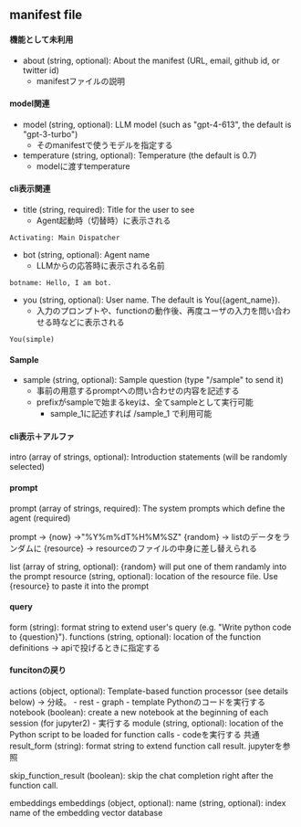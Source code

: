 ## manifest file
#### 機能として未利用
- about (string, optional): About the manifest (URL, email, github id, or twitter id)
  - manifestファイルの説明

#### model関連
- model (string, optional): LLM model (such as "gpt-4-613", the default is "gpt-3-turbo")
  - そのmanifestで使うモデルを指定する
- temperature (string, optional): Temperature (the default is 0.7)
  - modelに渡すtemperature

#### cli表示関連
- title (string, required): Title for the user to see
  - Agent起動時（切替時）に表示される
```
Activating: Main Dispatcher
```
- bot (string, optional): Agent name
   - LLMからの応答時に表示される名前
```
botname: Hello, I am bot.
```
- you (string, optional): User name. The default is You({agent_name}).
  - 入力のプロンプトや、functionの動作後、再度ユーザの入力を問い合わせる時などに表示される
```
You(simple)
```

#### Sample
- sample (string, optional): Sample question (type "/sample" to send it)
  - 事前の用意するpromptへの問い合わせの内容を記述する
  - prefixがsampleで始まるkeyは、全てsampleとして実行可能
    - sample_1に記述すれば /sample_1 で利用可能

#### cli表示＋アルファ
intro (array of strings, optional): Introduction statements (will be randomly selected)


#### prompt

prompt (array of strings, required): The system prompts which define the agent (required)

prompt ->
  {now} ->"%Y%m%dT%H%M%SZ"
  {random} -> listのデータをランダムに
  {resource} -> resourceのファイルの中身に差し替えられる

  list (array of string, optional): {random} will put one of them randamly into the prompt
  resource (string, optional): location of the resource file. Use {resource} to paste it into the prompt

#### query
  form (string): format string to extend user's query (e.g. "Write python code to {question}").
  functions (string, optional): location of the function definitions
    -> apiで投げるときに指定する

#### funcitonの戻り
  actions (object, optional): Template-based function processor (see details below)
    -> 分岐。
     - rest
     - graph
     - template
  Pythonのコードを実行する
    notebook (boolean): create a new notebook at the beginning of each session (for jupyter2)
       - 実行する 
    module (string, optional): location of the Python script to be loaded for function calls
      - codeを実行する
    共通
      result_form (string): format string to extend function call result.
        jupyterを参照   

skip_function_result (boolean): skip the chat completion right after the function call.




embeddings
  embeddings (object, optional):
  name (string, optional): index name of the embedding vector database
